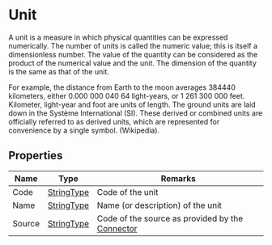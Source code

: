 ﻿# Unit

A unit is a measure in which physical quantities can be expressed numerically. 
The number of units is called the numeric value; this is itself a dimensionless number. 
The value of the quantity can be considered as the product of the numerical value and the unit. 
The dimension of the quantity is the same as that of the unit.

For example, the distance from Earth to the moon averages 384440 kilometers, either 0.000 000 040 64 light-years, or 1 261 300 000 feet. 
Kilometer, light-year and foot are units of length. The ground units are laid down in the Système International (SI). 
These derived or combined units are officially referred to as derived units, which are represented for convenience by a single symbol. (Wikipedia).

## Properties
| Name   | Type                                               | Remarks                                                                       |
|--------|----------------------------------------------------|-------------------------------------------------------------------------------|
| Code   | [StringType](/specifications/formats/data-type.md) | Code of the unit                                                              |
| Name   | [StringType](/specifications/formats/data-type.md) | Name (or description) of the unit                                             |
| Source | [StringType](/specifications/formats/data-type.md) | Code of the source as provided by the [Connector](/architecture/connector.md) |
